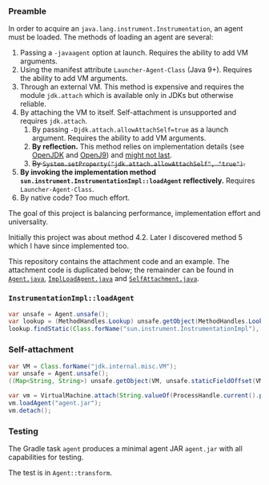 ### Preamble
In order to acquire an `java.lang.instrument.Instrumentation`, an agent must be loaded.
The methods of loading an agent are several:
1. Passing a `-javaagent` option at launch. Requires the ability to add VM arguments.
2. Using the manifest attribute `Launcher-Agent-Class` (Java 9+). Requires the ability to add VM arguments.
3. Through an external VM. 
   This method is expensive and requires the module `jdk.attach` which is available only in JDKs but otherwise reliable.
4. By attaching the VM to itself. Self-attachment is unsupported and requires `jdk.attach`.
   1. By passing `-Djdk.attach.allowAttachSelf=true` as a launch argument. Requires the ability to add VM arguments.
   2. **By reflection.** This method relies on implementation details (see [OpenJDK](https://github.com/openjdk/jdk/blob/83d67452da248db17bc72de80247a670d6813cf5/src/jdk.attach/share/classes/sun/tools/attach/HotSpotVirtualMachine.java#L58-L60)
      and [OpenJ9](https://github.com/eclipse-openj9/openj9/blob/master/jcl/src/java.base/share/classes/openj9/internal/tools/attach/target/AttachHandler.java#L109-L116))
      and [might not last](https://github.com/openjdk/jdk/blob/83d67452da248db17bc72de80247a670d6813cf5/src/jdk.attach/share/classes/sun/tools/attach/HotSpotVirtualMachine.java#L76-L77).
   3. ~~By `System.setProperty("jdk.attach.allowAttachSelf", "true")`.~~
5. **By invoking the implementation method `sun.instrument.InstrumentationImpl::loadAgent` reflectively.**
   Requires `Launcher-Agent-Class`.
6. By native code? Too much effort.

The goal of this project is balancing performance, implementation effort and universality.

Initially this project was about method 4.2. Later I discovered method 5 which I have since implemented too.

This repository contains the attachment code and an example.
The attachment code is duplicated below; the remainder can be found in [`Agent.java`](source/Agent.java),
[`ImplLoadAgent.java`](source/ImplLoadAgent.java) and [`SelfAttachment.java`](source/SelfAttachment.java).

### `InstrumentationImpl::loadAgent`
```java
var unsafe = Agent.unsafe();
var lookup = (MethodHandles.Lookup) unsafe.getObject(MethodHandles.Lookup.class, unsafe.staticFieldOffset(MethodHandles.Lookup.class.getDeclaredField("IMPL_LOOKUP")));
lookup.findStatic(Class.forName("sun.instrument.InstrumentationImpl"), "loadAgent", MethodType.methodType(void.class, String.class)).invoke("agent.jar");
```

### Self-attachment
```java
var VM = Class.forName("jdk.internal.misc.VM");
var unsafe = Agent.unsafe();
((Map<String, String>) unsafe.getObject(VM, unsafe.staticFieldOffset(VM.getDeclaredField("savedProps")))).put("jdk.attach.allowAttachSelf", "true");

var vm = VirtualMachine.attach(String.valueOf(ProcessHandle.current().pid()));
vm.loadAgent("agent.jar");
vm.detach();
```

### Testing
The Gradle task `agent` produces a minimal agent JAR `agent.jar` with all capabilities for testing.

The test is in `Agent::transform`.
